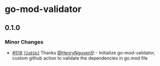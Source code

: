 # go-mod-validator

## 0.1.0

### Minor Changes

- [#518](https://github.com/smartcontractkit/.github/pull/518)
  [`72a01b2`](https://github.com/smartcontractkit/.github/commit/72a01b25a8d31c8fe3dee5e74eaf936eb42064ec)
  Thanks [@HenryNguyen5](https://github.com/HenryNguyen5)! - Initialize
  go-mod-validator, custom github action to validate the dependencies in go.mod
  file
